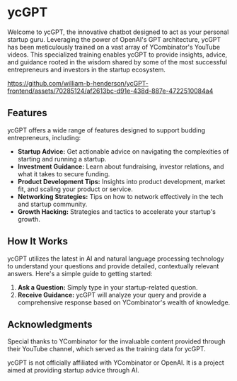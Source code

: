 # ycGPT

Welcome to ycGPT, the innovative chatbot designed to act as your personal startup guru. Leveraging the power of OpenAI's GPT architecture, ycGPT has been meticulously trained on a vast array of YCombinator's YouTube videos. This specialized training enables ycGPT to provide insights, advice, and guidance rooted in the wisdom shared by some of the most successful entrepreneurs and investors in the startup ecosystem.



https://github.com/william-b-henderson/ycGPT-frontend/assets/70285124/af2613bc-d91e-438d-887e-4722510084a4



## Features

ycGPT offers a wide range of features designed to support budding entrepreneurs, including:

- **Startup Advice:** Get actionable advice on navigating the complexities of starting and running a startup.
- **Investment Guidance:** Learn about fundraising, investor relations, and what it takes to secure funding.
- **Product Development Tips:** Insights into product development, market fit, and scaling your product or service.
- **Networking Strategies:** Tips on how to network effectively in the tech and startup community.
- **Growth Hacking:** Strategies and tactics to accelerate your startup's growth.

## How It Works

ycGPT utilizes the latest in AI and natural language processing technology to understand your questions and provide detailed, contextually relevant answers. Here's a simple guide to getting started:

1. **Ask a Question:** Simply type in your startup-related question.
2. **Receive Guidance:** ycGPT will analyze your query and provide a comprehensive response based on YCombinator's wealth of knowledge.


## Acknowledgments

Special thanks to YCombinator for the invaluable content provided through their YouTube channel, which served as the training data for ycGPT.

ycGPT is not officially affiliated with YCombinator or OpenAI. It is a project aimed at providing startup advice through AI.
